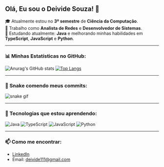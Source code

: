 ## Olá, Eu sou o Deivide Souza! 👋

🎓 Atualmente estou no **3º semestre** de **Ciência da Computação**.  
🔭 Trabalho como **Analista de Redes** e **Desenvolvedor de Sistemas**.  
🌱 Estudando atualmente: **Java** e melhorando minhas habilidades em **TypeScript**, **JavaScript** e **Python**.

---

### 📊 Minhas Estatísticas no GitHub:
  
![Anurag's GitHub stats](https://github-readme-stats.vercel.app/api?username=Deividesouza&show_icons=true&theme=dracula&count_private=true)
[![Top Langs](https://github-readme-stats.vercel.app/api/top-langs/?username=Deividesouza&layout=compact&theme=dracula)](https://github.com/Deividesouza/github-readme-stats)

---

### 🐍 Snake comendo meus commits:

![snake gif](https://github.com/Deividesouza/Deividesouza/blob/output/github-contribution-grid-snake.svg)

---

### 🚀 Tecnologias que estou aprendendo:
![Java](https://img.shields.io/badge/Java-ED8B00?style=for-the-badge&logo=java&logoColor=white)
![TypeScript](https://img.shields.io/badge/TypeScript-007ACC?style=for-the-badge&logo=typescript&logoColor=white)
![JavaScript](https://img.shields.io/badge/JavaScript-F7DF1E?style=for-the-badge&logo=javascript&logoColor=black)
![Python](https://img.shields.io/badge/Python-3776AB?style=for-the-badge&logo=python&logoColor=white)

---

### 📫 Como me encontrar:
- [LinkedIn](https://www.linkedin.com/in/deivide-souza-ab2407251/)
- Email: deivide111@gmail.com
